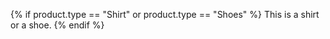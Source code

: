 {% if product.type == "Shirt" or product.type == "Shoes" %}
  This is a shirt or a shoe.
{% endif %}
